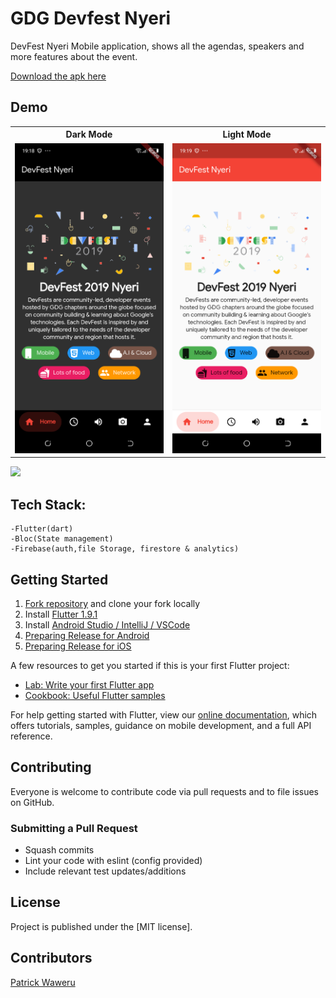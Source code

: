 # GDG Devfest Nyeri

DevFest Nyeri Mobile application, shows all the agendas, speakers and more features about the event.

[Download the apk here](https://github.com/Iampato/Devfest-Nyeri/releases/download/1.0.1/app-armeabi-v7a-release.apk)

## Demo

<table>
	<tr>
		<th>Dark Mode</th>
		<th>Light Mode</th>
	</tr>
	<tr>
		<td><img src="https://github.com/Iampato/Devfest-Nyeri/blob/master/screenshots/Screenshot_20190930-191849.png"/></td>
		<td><img src="https://github.com/Iampato/Devfest-Nyeri/blob/master/screenshots/Screenshot_20190930-191902.png"/></td>
	</tr>
	</table>

<img src="https://github.com/Iampato/Devfest-Nyeri/blob/master/screenshots/devfestonline-video-cuttercom.gif"/>



## Tech Stack:
	-Flutter(dart)
	-Bloc(State management)
	-Firebase(auth,file Storage, firestore & analytics)

## Getting Started

1. [Fork repository](https://github.com/Iampato/DevFest-Nyeri/fork) and clone your fork locally
1. Install [Flutter 1.9.1](https://flutter.dev/docs/get-started/install)
1. Install [Android Studio / IntelliJ / VSCode](https://flutter.dev/docs/development/tools/android-studio)
1. [Preparing Release for Android](https://flutter.dev/docs/deployment/android)
1. [Preparing Release for iOS](https://flutter.dev/docs/deployment/ios)


A few resources to get you started if this is your first Flutter project:

- [Lab: Write your first Flutter app](https://flutter.dev/docs/get-started/codelab)
- [Cookbook: Useful Flutter samples](https://flutter.dev/docs/cookbook)

For help getting started with Flutter, view our
[online documentation](https://flutter.dev/docs), which offers tutorials,
samples, guidance on mobile development, and a full API reference.

## Contributing

Everyone is welcome to contribute code via pull requests and to file issues on GitHub.

### Submitting a Pull Request

- Squash commits
- Lint your code with eslint (config provided)
- Include relevant test updates/additions

## License

Project is published under the [MIT license].


## Contributors

[Patrick Waweru](https://github.com/Iampato)
